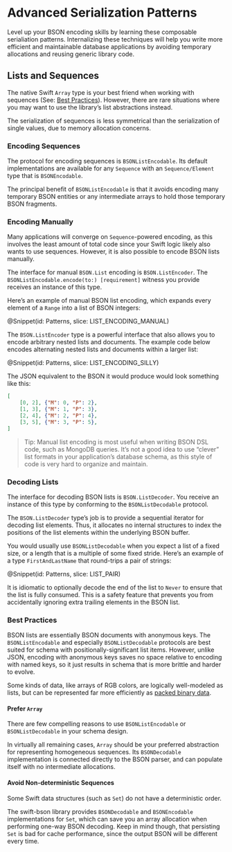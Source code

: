# Advanced Serialization Patterns

Level up your BSON encoding skills by learning these composable serialiation patterns. Internalizing these techniques will help you write more efficient and maintainable database applications by avoiding temporary allocations and reusing generic library code.


## Lists and Sequences

The native Swift ``Array`` type is your best friend when working with sequences (See: [Best Practices](#Best-practices)). However, there are rare situations where you may want to use the library’s list abstractions instead.

The serialization of sequences is less symmetrical than the serialization of single values, due to memory allocation concerns.

### Encoding Sequences

The protocol for encoding sequences is ``BSONListEncodable``. Its default implementations are available for any ``Sequence`` with an ``Sequence/Element`` type that is ``BSONEncodable``.

The principal benefit of ``BSONListEncodable`` is that it avoids encoding many temporary BSON entities or any intermediate arrays to hold those temporary BSON fragments.

### Encoding Manually

Many applications will converge on ``Sequence``-powered encoding, as this involves the least amount of total code since your Swift logic likely also wants to use sequences. However, it is also possible to encode BSON lists manually.

The interface for manual ``BSON.List`` encoding is ``BSON.ListEncoder``. The ``BSONListEncodable.encode(to:) [requirement]`` witness you provide receives an instance of this type.

Here’s an example of manual BSON list encoding, which expands every element of a ``Range`` into a list of BSON integers:

@Snippet(id: Patterns, slice: LIST_ENCODING_MANUAL)

The ``BSON.ListEncoder`` type is a powerful interface that also allows you to encode arbitrary nested lists and documents. The example code below encodes alternating nested lists and documents within a larger list:

@Snippet(id: Patterns, slice: LIST_ENCODING_SILLY)

The JSON equivalent to the BSON it would produce would look something like this:

```json
[
    [0, 2], {"M": 0, "P": 2},
    [1, 3], {"M": 1, "P": 3},
    [2, 4], {"M": 2, "P": 4},
    [3, 5], {"M": 3, "P": 5},
]
```

>   Tip:
>   Manual list encoding is most useful when writing BSON DSL code, such as MongoDB queries. It’s not a good idea to use “clever” list formats in your application’s database schema, as this style of code is very hard to organize and maintain.

### Decoding Lists

The interface for decoding BSON lists is ``BSON.ListDecoder``. You receive an instance of this type by conforming to the ``BSONListDecodable`` protocol.

The ``BSON.ListDecoder`` type’s job is to provide a sequential iterator for decoding list elements. Thus, it allocates no internal structures to index the positions of the list elements within the underlying BSON buffer.

You would usually use ``BSONListDecodable`` when you expect a list of a fixed size, or a length that is a multiple of some fixed stride. Here’s an example of a type `FirstAndLastName` that round-trips a pair of strings:

@Snippet(id: Patterns, slice: LIST_PAIR)

It is idiomatic to optionally decode the end of the list to ``Never`` to ensure that the list is fully consumed. This is a safety feature that prevents you from accidentally ignoring extra trailing elements in the BSON list.


### Best Practices

BSON lists are essentially BSON documents with anonymous keys. The ``BSONListEncodable`` and especially ``BSONListDecodable`` protocols are best suited for schema with positionally-significant list items. However, unlike JSON, encoding with anonymous keys saves no space relative to encoding with named keys, so it just results in schema that is more brittle and harder to evolve.

Some kinds of data, like arrays of RGB colors, are logically well-modeled as lists, but can be represented far more efficiently as [packed binary data](Textures-and-Coordinates).

#### Prefer `Array`

There are few compelling reasons to use ``BSONListEncodable`` or ``BSONListDecodable`` in your schema design.

In virtually all remaining cases, ``Array`` should be your preferred abstraction for representing homogeneous sequences. Its ``BSONDecodable`` implementation is connected directly to the BSON parser, and can populate itself with no intermediate allocations.

#### Avoid Non-deterministic Sequences

Some Swift data structures (such as ``Set``) do not have a deterministic order.

The swift-bson library provides ``BSONDecodable`` and ``BSONEncodable`` implementations for ``Set``, which can save you an array allocation when performing one-way BSON decoding. Keep in mind though, that persisting ``Set`` is bad for cache performance, since the output BSON will be different every time.
